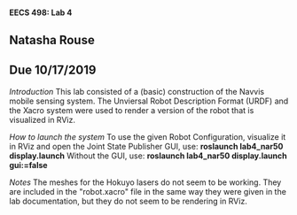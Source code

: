 #### EECS 498: Lab 4
## Natasha Rouse
## Due 10/17/2019

*Introduction*
This lab consisted of a (basic) construction of the Navvis mobile sensing system. The Unviersal Robot Description Format (URDF) and the Xacro system were used to render a version of the robot that is visualized in RViz.

*How to launch the system*
To use the given Robot Configuration, visualize it in RViz and open the Joint State Publisher GUI, use:
	**roslaunch lab4_nar50 display.launch**
Without the GUI, use:
	**roslaunch lab4_nar50 display.launch gui:=false**

*Notes*
The meshes for the Hokuyo lasers do not seem to be working. They are included in the "robot.xacro" file in the same way they were given in the lab documentation, but they do not seem to be rendering in RViz.
